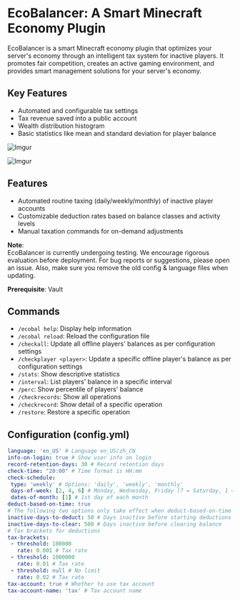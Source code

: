 # EcoBalancer: A Smart Minecraft Economy Plugin

EcoBalancer is a smart Minecraft economy plugin that optimizes your server's economy through an intelligent tax system for inactive players. It promotes fair competition, creates an active gaming environment, and provides smart management solutions for your server's economy.

## Key Features

- Automated and configurable tax settings
- Tax revenue saved into a public account
- Wealth distribution histogram
- Basic statistics like mean and standard deviation for player balance

![Imgur](https://i.imgur.com/0eXcPeO.gif)

![Imgur](https://imgur.com/L7wagZ9.gif)

## Features

- Automated routine taxing (daily/weekly/monthly) of inactive player accounts
- Customizable deduction rates based on balance classes and activity levels
- Manual taxation commands for on-demand adjustments

**Note**: \
EcoBalancer is currently undergoing testing. We encourage rigorous evaluation before deployment. For bug reports or suggestions, please open an issue.
Also, make sure you remove the old config & language files when updating.

**Prerequisite**: Vault

## Commands

- `/ecobal help`: Display help information
- `/ecobal reload`: Reload the configuration file
- `/checkall`: Update all offline players' balances as per configuration settings
- `/checkplayer <player>`: Update a specific offline player's balance as per configuration settings
- `/stats`: Show descriptive statistics
- `/interval`: List players' balance in a specific interval
- `/perc`: Show percentile of players' balance
- `/checkrecords`: Show all operations
- `/checkrecord`: Show detail of a specific operation
- `/restore`: Restore a specific operation

## Configuration (config.yml)

```yaml
language: 'en_US' # Language en_US/zh_CN
info-on-login: true # Show user info on login
record-retention-days: 30 # Record retention days
check-time: "20:00" # Time format is HH:mm
check-schedule:
 type: 'weekly' # Options: 'daily', 'weekly', 'monthly'
 days-of-week: [2, 4, 6] # Monday, Wednesday, Friday (7 = Saturday, 1 = Sunday)
 dates-of-month: [1] # 1st day of each month
deduct-based-on-time: true
# The following two options only take effect when deduct-based-on-time is true
inactive-days-to-deduct: 50 # Days inactive before starting deductions
inactive-days-to-clear: 500 # Days inactive before clearing balance
# Tax brackets for deductions
tax-brackets:
 - threshold: 100000
   rate: 0.001 # Tax rate
 - threshold: 1000000
   rate: 0.01 # Tax rate
 - threshold: null # No limit
   rate: 0.02 # Tax rate
tax-account: true # Whether to use tax account
tax-account-name: 'tax' # Tax account name
